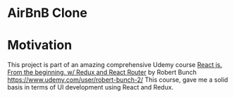 # AirBnB Clone

# Motivation
This project is part of an amazing comprehensive Udemy course  <ins>React js. From the beginning. w/ Redux and React Router</ins> by Robert Bunch
https://www.udemy.com/user/robert-bunch-2/
This course, gave me a solid basis in terms of UI development using React and Redux. 
